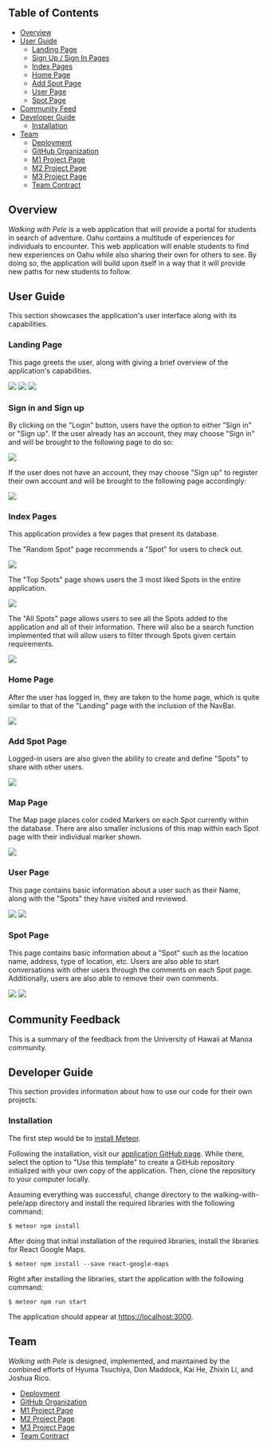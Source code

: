 ## Table of Contents
* [Overview](#overview)
* [User Guide](#user-guide)
    * [Landing Page](#landing-page)
    * [Sign Up / Sign In Pages](#sign-in-and-sign-up)
    * [Index Pages](#index-pages)
    * [Home Page](#home-page)
    * [Add Spot Page](#add-spot-page)
    * [User Page](#user-page)
    * [Spot Page](#spot-page)
* [Community Feed](#community-feedback)
* [Developer Guide](#developer-guide)
  * [Installation](#installation)
* [Team](#team)
    * [Deployment](#team)
    * [GitHub Organization](#team)
    * [M1 Project Page](#team)
    * [M2 Project Page](#team)
    * [M3 Project Page](#team)
    * [Team Contract](#team)


## Overview

*Walking with Pele* is a web application that will provide a portal for students in search of adventure. Oahu contains a multitude of experiences for individuals to encounter. This web application will enable students to find new experiences on Oahu while also sharing their own for others to see. By doing so, the application will build upon itself in a way that it will provide new paths for new students to follow.


## User Guide

This section showcases the application's user interface along with its capabilities.

### Landing Page

This page greets the user, along with giving a brief overview of the application's capabilities.

![](images/landing-page-wwp4.png)
![](images/landing-page-wwp4-p2.png)
![](images/landing-page-wwp4-p3.png)

### Sign in and Sign up

By clicking on the "Login" button, users have the option to either "Sign in" or "Sign up". If the user already has an account, they may choose "Sign in" and will be brought to the following page to do so:

![](images/sign-in-wwp3.png)

If the user does not have an account, they may choose "Sign up" to register their own account and will be brought to the following page accordingly:

![](images/sign-up-wwp4.png)

### Index Pages

This application provides a few pages that present its database.

The "Random Spot" page recommends a "Spot" for users to check out. 

![](images/random-spot3.png)

The "Top Spots" page shows users the 3 most liked Spots in the entire application.

![](images/top-spots.png)

The "All Spots" page allows users to see all the Spots added to the application and all of their information. There will also be a search function implemented that will allow users to filter through Spots given certain requirements.

![](images/list-spots4.png)

### Home Page

After the user has logged in, they are taken to the home page, which is quite similar to that of the "Landing" page with the inclusion of the NavBar.

![](images/home-page-wwp3.png)

### Add Spot Page

Logged-in users are also given the ability to create and define "Spots" to share with other users.

![](images/add-spot4.png)

### Map Page

The Map page places color coded Markers on each Spot currently within the database. There are also smaller inclusions of this map within each Spot page with their individual marker shown.

![](images/map-wwp.png)

### User Page

This page contains basic information about a user such as their Name, along with the "Spots" they have visited and reviewed.

![](images/user-page3.png)
![](images/user-page4.png)

### Spot Page

This page contains basic information about a "Spot" such as the location name, address, type of location, etc. Users are also able to start conversations with other users through the comments on each Spot page. Additionally, users are also able to remove their own comments.

![](images/spot-comment.png)
![](images/spot-comment2.png)

## Community Feedback

This is a summary of the feedback from the University of Hawaii at Manoa community.

## Developer Guide

This section provides information about how to use our code for their own projects.

### Installation

The first step would be to [install Meteor](https://www.meteor.com/install).

Following the installation, visit our [application GitHub page](https://github.com/walking-with-pele/walking-with-pele). While there, select the option to "Use this template" to create a GitHub repository initialized with your own copy of the application. Then, clone the repository to your computer locally.

Assuming everything was successful, change directory to the walking-with-pele/app directory and install the required libraries with the following command:
```
$ meteor npm install
```

After doing that initial installation of the required libraries, install the libraries for React Google Maps.
```
$ meteor npm install --save react-google-maps
```

Right after installing the libraries, start the application with the following command:
```
$ meteor npm run start
```

The application should appear at [https://localhost:3000](https://localhost:3000).

## Team

*Walking with Pele* is designed, implemented, and maintained by the combined efforts of Hyuma Tsuchiya, Don Maddock, Kai He, Zhixin Li, and Joshua Rico.

- [Deployment](https://walking-with-pele.xyz/)
- [GitHub Organization](https://github.com/walking-with-pele)
- [M1 Project Page](https://github.com/orgs/walking-with-pele/projects/1)
- [M2 Project Page](https://github.com/orgs/walking-with-pele/projects/2)
- [M3 Project Page](http://github.com/orgs/walking-with-pele/projects/3)
- [Team Contract](https://docs.google.com/document/d/14qmEBdDGsJFoggl1_zcuq7dORanDT3HtZ3sc19qAK7Y/edit?usp=sharing)
